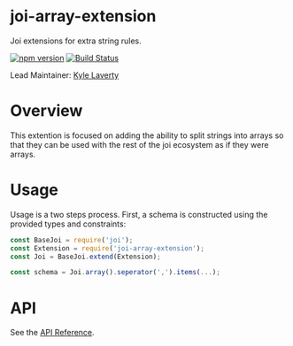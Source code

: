 # joi-array-extension

Joi extensions for extra string rules.

[![npm version](https://badge.fury.io/js/%40klaverty%2Fjoi-array-extension.svg)](http://badge.fury.io/js/joi-array-extension)
[![Build Status](https://secure.travis-ci.org/kylelaverty/joi-array-extension.svg?branch=master)](http://travis-ci.org/kylelaverty/joi-array-extension)

Lead Maintainer: [Kyle Laverty](https://github.com/kylelaverty)

# Overview

This extention is focused on adding the ability to split strings into arrays so that they can be used with the rest of the joi ecosystem as if they were arrays.

# Usage

Usage is a two steps process. First, a schema is constructed using the provided types and constraints:

```js
const BaseJoi = require('joi');
const Extension = require('joi-array-extension');
const Joi = BaseJoi.extend(Extension);

const schema = Joi.array().seperator(',').items(...);
```

# API
See the [API Reference](https://github.com/kylelaverty/joi-array-extension/blob/master/API.md).